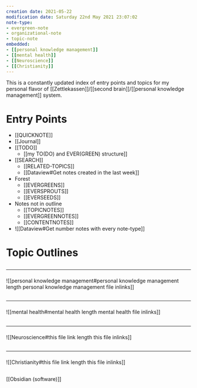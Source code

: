 ```yaml
---
creation date: 2021-05-22
modification date: Saturday 22nd May 2021 23:07:02
note-type: 
- evergreen-note
- organizational-note
- topic-note 
embedded:
- [[personal knowledge management]]
- [[mental health]]
- [[Neuroscience]]
- [[Christianity]]
---
```


This is a constantly updated index of entry points and topics for my personal flavor of [[Zettlekassen]]/[[second brain]]/[[personal knowledge management]] system.

# Entry Points
- [[QUICKNOTE]]
- [[Journal]]
- [[TODO]]
	- [[my TO(DO) and EVER(GREEN) structure]]
- [[SEARCH]]
	- [[RELATED-TOPICS]]
	- [[Dataview#Get notes created in the last week]]
- Forest
	- [[EVERGREENS]]
	- [[EVERSPROUTS]]
	- [[EVERSEEDS]]
- Notes not in outline
	- [[TOPICNOTES]]
	- [[EVERGREENNOTES]]
	- [[CONTENTNOTES]]
- ![[Dataview#Get number notes with every note-type]]

# Topic Outlines
## <hr class="embedded"/>
 ![[personal knowledge management#personal knowledge management length personal knowledge management file inlinks]]
 ## <hr class="embedded"/>
 ![[mental health#mental health length mental health file inlinks]]
 ## <hr class="embedded"/>
 ![[Neuroscience#this file link length this file inlinks]]
 ## <hr class="embedded"/>
 ![[Christianity#this file link length this file inlinks]]
 ##
 [[Obsidian (software)]]
 
 